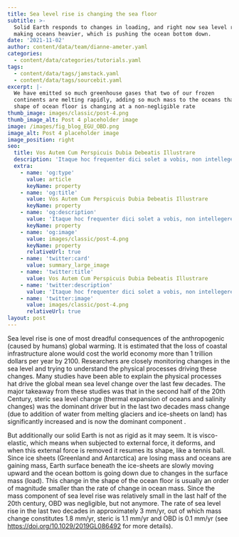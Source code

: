 ```yaml
---
title: Sea level rise is changing the sea floor
subtitle: >-
  Solid Earth responds to changes in loading, and right now sea level rise is
  making oceans heavier, which is pushing the ocean bottom down.
date: '2021-11-02'
author: content/data/team/dianne-ameter.yaml
categories:
  - content/data/categories/tutorials.yaml
tags:
  - content/data/tags/jamstack.yaml
  - content/data/tags/sourcebit.yaml
excerpt: |-
  We have emitted so much greenhouse gases that two of our frozen
  continents are melting rapidly, adding so much mass to the oceans that the
  shape of ocean floor is changing at a non-negligible rate
thumb_image: images/classic/post-4.png
thumb_image_alt: Post 4 placeholder image
image: /images/fig_blog_EGU_OBD.png
image_alt: Post 4 placeholder image
image_position: right
seo:
  title: Vos Autem Cum Perspicuis Dubia Debeatis Illustrare
  description: 'Itaque hoc frequenter dici solet a vobis, non intellegere nos'
  extra:
    - name: 'og:type'
      value: article
      keyName: property
    - name: 'og:title'
      value: Vos Autem Cum Perspicuis Dubia Debeatis Illustrare
      keyName: property
    - name: 'og:description'
      value: 'Itaque hoc frequenter dici solet a vobis, non intellegere nos'
      keyName: property
    - name: 'og:image'
      value: images/classic/post-4.png
      keyName: property
      relativeUrl: true
    - name: 'twitter:card'
      value: summary_large_image
    - name: 'twitter:title'
      value: Vos Autem Cum Perspicuis Dubia Debeatis Illustrare
    - name: 'twitter:description'
      value: 'Itaque hoc frequenter dici solet a vobis, non intellegere nos'
    - name: 'twitter:image'
      value: images/classic/post-4.png
      relativeUrl: true
layout: post
---
```

Sea level rise is one of most dreadful consequences of the anthropogenic (caused by humans) global warming. It is estimated that the loss of coastal infrastructure alone would cost the world economy more than 1 trillion dollars per year by 2100. Researchers are closely monitoring changes in the sea level and trying to understand the physical processes driving these changes. Many studies have been able to explain the physical processes hat drive the global mean sea level change over the last few decades. The major takeaway from these studies was that in the second half of the 20th Century, steric sea level change (thermal expansion of oceans and salinity changes) was the dominant driver but in the last two decades mass change (due to addition of water from melting glaciers and ice-sheets on land) has significantly increased and is now the dominant component .

But additionally our solid Earth is not as rigid as it may seem. It is visco-elastic, which means when subjected to external force, it deforms, and when this external force is removed it resumes its shape, like a tennis ball. Since ice sheets (Greenland and Antarctica) are losing mass and oceans are gaining mass, Earth surface beneath the ice-sheets are slowly moving upward and the ocean bottom is going down due to changes in the surface mass (load). This change in the shape of the ocean floor is usually an order of magnitude smaller than the rate of change in ocean mass. Since the mass component of sea level rise was relatively small in the last half of the 20th century, OBD was negligible, but not anymore.
The rate of sea level rise in the last two decades in approximately 3 mm/yr, out of which mass change constitutes 1.8 mm/yr, steric is 1.1 mm/yr and OBD is 0.1 mm/yr (see <https://doi.org/10.1029/2019GL086492> for more details).



















